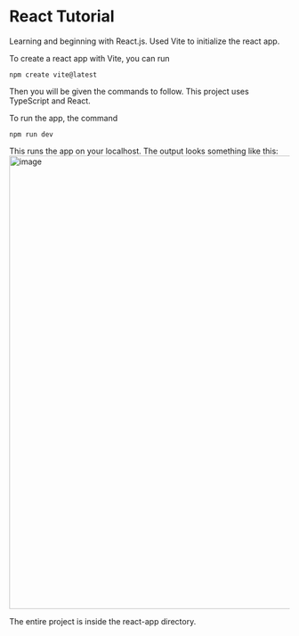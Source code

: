 # React Tutorial
Learning and beginning with React.js. Used Vite to initialize the react app.

To create a react app with Vite, you can run
```
npm create vite@latest
```
Then you will be given the commands to follow. This project uses TypeScript and React. 

To run the app, the command 
```
npm run dev
```

This runs the app on your localhost. The output looks something like this:
<img width="813" alt="image" src="https://user-images.githubusercontent.com/97759804/225662194-45ffeeb2-d1d1-43bc-a09d-b7268d74274a.png">

The entire project is inside the react-app directory.

